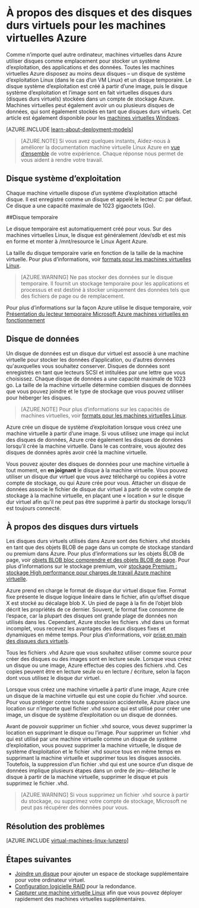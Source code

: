 <properties
    pageTitle="À propos des disques et des disques durs virtuels pour les machines virtuelles Linux | Microsoft Azure"
    description="Découvrez les concepts de base des disques et des disques durs virtuels pour les machines virtuelles Linux dans Azure."
    services="virtual-machines-linux"
    documentationCenter=""
    authors="cynthn"
    manager="timlt"
    editor="tysonn"
    tags="azure-resource-manager,azure-service-management"/>

<tags
    ms.service="virtual-machines-linux"
    ms.workload="infrastructure-services"
    ms.tgt_pltfrm="vm-linux"
    ms.devlang="na"
    ms.topic="article"
    ms.date="06/16/2016"
    ms.author="cynthn"/>

# <a name="about-disks-and-vhds-for-azure-virtual-machines"></a>À propos des disques et des disques durs virtuels pour les machines virtuelles Azure

Comme n’importe quel autre ordinateur, machines virtuelles dans Azure utiliser disques comme emplacement pour stocker un système d’exploitation, des applications et des données. Toutes les machines virtuelles Azure disposez au moins deux disques – un disque de système d’exploitation Linux (dans le cas d’un VM Linux) et un disque temporaire. Le disque système d’exploitation est créé à partir d’une image, puis le disque système d’exploitation et l’image sont en fait virtuelles disques durs (disques durs virtuels) stockées dans un compte de stockage Azure. Machines virtuelles peut également avoir un ou plusieurs disques de données, qui sont également stockés en tant que disques durs virtuels. Cet article est également disponible pour les [machines virtuelles Windows](virtual-machines-windows-about-disks-vhds.md).

[AZURE.INCLUDE [learn-about-deployment-models](../../includes/learn-about-deployment-models-both-include.md)]

> [AZURE.NOTE] Si vous avez quelques instants, Aidez-nous à améliorer la documentation machine virtuelle Linux Azure en [vue d’ensemble](https://aka.ms/linuxdocsurvey) de votre expérience. Chaque réponse nous permet de vous aident à rendre votre travail.

## <a name="operating-system-disk"></a>Disque système d’exploitation

Chaque machine virtuelle dispose d’un système d’exploitation attaché disque. Il est enregistré comme un disque et appelé le lecteur C: par défaut. Ce disque a une capacité maximale de 1023 gigaoctets (Go). 

##<a name="temporary-disk"></a>Disque temporaire

Le disque temporaire est automatiquement créé pour vous. Sur des machines virtuelles Linux, le disque est généralement /dev/sdb et est mis en forme et monter à /mnt/resource le Linux Agent Azure.

La taille du disque temporaire varie en fonction de la taille de la machine virtuelle. Pour plus d’informations, voir [formats pour les machines virtuelles Linux](virtual-machines-linux-sizes.md).

>[AZURE.WARNING] Ne pas stocker des données sur le disque temporaire. Il fournit un stockage temporaire pour les applications et processus et est destiné à stocker uniquement des données tels que des fichiers de page ou de remplacement. 

Pour plus d’informations sur la façon Azure utilise le disque temporaire, voir [Présentation du lecteur temporaire Microsoft Azure machines virtuelles en fonctionnement](https://blogs.msdn.microsoft.com/mast/2013/12/06/understanding-the-temporary-drive-on-windows-azure-virtual-machines/)

## <a name="data-disk"></a>Disque de données

Un disque de données est un disque dur virtuel est associé à une machine virtuelle pour stocker les données d’application, ou d’autres données qu'auxquelles vous souhaitez conserver. Disques de données sont enregistrés en tant que lecteurs SCSI et intitulées par une lettre que vous choisissez.  Chaque disque de données a une capacité maximale de 1023 go. La taille de la machine virtuelle détermine combien disques de données que vous pouvez joindre et le type de stockage que vous pouvez utiliser pour héberger les disques.

>[AZURE.NOTE] Pour plus d’informations sur les capacités de machines virtuelles, voir [formats pour les machines virtuelles Linux](virtual-machines-linux-sizes.md).

Azure crée un disque de système d’exploitation lorsque vous créez une machine virtuelle à partir d’une image. Si vous utilisez une image qui inclut des disques de données, Azure crée également les disques de données lorsqu’il crée la machine virtuelle. Dans le cas contraire, vous ajoutez des disques de données après avoir créé la machine virtuelle.

Vous pouvez ajouter des disques de données pour une machine virtuelle à tout moment, en **en joignant** le disque à la machine virtuelle. Vous pouvez utiliser un disque dur virtuel que vous avez téléchargé ou copiées à votre compte de stockage, ou qui Azure crée pour vous. Attacher un disque de données associe le fichier de disque dur virtuel à partir de votre compte de stockage à la machine virtuelle, en plaçant une « location » sur le disque dur virtuel afin qu’il ne peut pas être supprimé à partir du stockage lorsqu’il est toujours connecté.

## <a name="about-vhds"></a>À propos des disques durs virtuels

Les disques durs virtuels utilisés dans Azure sont des fichiers .vhd stockés en tant que des objets BLOB de page dans un compte de stockage standard ou premium dans Azure. Pour plus d’informations sur les objets BLOB de page, voir [objets BLOB bloc comprendre et des objets BLOB de page](https://msdn.microsoft.com/library/ee691964.aspx). Pour plus d’informations sur le stockage premium, voir [stockage Premium : stockage High performance pour charges de travail Azure machine virtuelle](../storage/storage-premium-storage.md).

Azure prend en charge le format de disque dur virtuel disque fixe. Format fixe présente le disque logique linéaire dans le fichier, afin qu’offset disque X est stocké au décalage blob X. Un pied de page à la fin de l’objet blob décrit les propriétés de ce dernier. Souvent, le format fixe consomme de l’espace, car la plupart des disques ont grande plage de données non utilisés dans les. Cependant, Azure stocke les fichiers .vhd dans un format incomplet, vous recevez les avantages des deux disques fixes et dynamiques en même temps. Pour plus d’informations, voir [prise en main des disques durs virtuels](https://technet.microsoft.com/library/dd979539.aspx).

Tous les fichiers .vhd Azure que vous souhaitez utiliser comme source pour créer des disques ou des images sont en lecture seule. Lorsque vous créez un disque ou une image, Azure effectue des copies des fichiers .vhd. Ces copies peuvent être en lecture seule ou en lecture / écriture, selon la façon dont vous utilisez le disque dur virtuel.

Lorsque vous créez une machine virtuelle à partir d’une image, Azure crée un disque de la machine virtuelle qui est une copie du fichier .vhd source. Pour vous protéger contre toute suppression accidentelle, Azure place une location sur n’importe quel fichier .vhd source qui est utilisé pour créer une image, un disque de système d’exploitation ou un disque de données.

Avant de pouvoir supprimer un fichier .vhd source, vous devez supprimer la location en supprimant le disque ou l’image. Pour supprimer un fichier .vhd qui est utilisé par une machine virtuelle comme un disque de système d’exploitation, vous pouvez supprimer la machine virtuelle, le disque de système d’exploitation et le fichier .vhd source tous en même temps en supprimant la machine virtuelle et supprimer tous les disques associés. Toutefois, la suppression d’un fichier .vhd qui est une source d’un disque de données implique plusieurs étapes dans un ordre de jeu--détacher le disque à partir de la machine virtuelle, supprimer le disque et puis supprimez le fichier .vhd.

>[AZURE.WARNING] Si vous supprimez un fichier .vhd source à partir du stockage, ou supprimez votre compte de stockage, Microsoft ne peut pas récupérer des données pour vous.


## <a name="troubleshooting"></a>Résolution des problèmes
[AZURE.INCLUDE [virtual-machines-linux-lunzero](../../includes/virtual-machines-linux-lunzero.md)]

## <a name="next-steps"></a>Étapes suivantes

-  [Joindre un disque](virtual-machines-linux-add-disk.md) pour ajouter un espace de stockage supplémentaire pour votre ordinateur virtuel.
-  [Configuration logicielle RAID](virtual-machines-linux-configure-raid.md) pour la redondance.
-  [Capturer une machine virtuelle Linux](virtual-machines-linux-classic-capture-image.md) afin que vous pouvez déployer rapidement des machines virtuelles supplémentaires.


